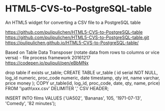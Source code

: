 # HTML5-CVS-to-PostgreSQL-table
An HTML5 widget for converting a CSV file to a PostgreSQL table

https://github.com/pulipulichen/HTML5-CVS-to-PostgreSQL-table
https://github.com/pulipulichen/HTML5-CVS-to-PostgreSQL-table.git
https://pulipulichen.github.io/HTML5-CVS-to-PostgreSQL-table/

Based on 
Table Data Transposer (rotate data from rows to columns or vice versa) - file process framework 20161217
https://codepen.io/pulipuli/pen/eBbMNx


   drop table if exists ur_table;
    CREATE TABLE ur_table
    (
        id serial NOT NULL,
        log_id numeric, 
        proc_code numeric,
        date timestamp,
        qty int,
        name varchar,
        price money
    );
    COPY 
        ur_table(id, log_id, proc_code, date, qty, name, price)
    FROM '\path\xxx.csv' DELIMITER ',' CSV HEADER;


INSERT INTO films VALUES
    ('UA502', 'Bananas', 105, '1971-07-13', 'Comedy', '82 minutes');